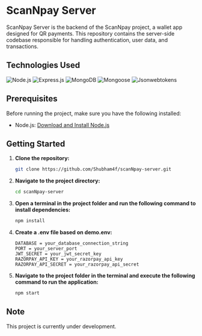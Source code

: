 # ScanNpay Server

ScanNpay Server is the backend of the ScanNpay project, a wallet app designed for QR payments. This repository contains the server-side codebase responsible for handling authentication, user data, and transactions.

## Technologies Used

![Node.js](https://img.shields.io/badge/Node.js-43853D?style=for-the-badge&logo=node.js&logoColor=white)
![Express.js](https://img.shields.io/badge/Express.js-000000?style=for-the-badge&logo=express&logoColor=white)
![MongoDB](https://img.shields.io/badge/MongoDB-4EA94B?style=for-the-badge&logo=mongodb&logoColor=white)
![Mongoose](https://img.shields.io/badge/Mongoose-880000?style=for-the-badge&logo=mongoose&logoColor=white)
![Jsonwebtokens](https://img.shields.io/badge/jwt-000000?style=for-the-badge&logo=jsonwebtokens&logoColor=white)

## Prerequisites

Before running the project, make sure you have the following installed:

- Node.js: [Download and Install Node.js](https://nodejs.org/)

## Getting Started

1. **Clone the repository:**

   ```bash
   git clone https://github.com/Shubham4f/scanNpay-server.git
   ```

2. **Navigate to the project directory:**

   ```bash
   cd scanNpay-server
   ```

3. **Open a terminal in the project folder and run the following command to install dependencies:**

   ```bash
   npm install
   ```

4. **Create a .env file based on demo.env:**
   ```env
   DATABASE = your_database_connection_string
   PORT = your_server_port
   JWT_SECRET = your_jwt_secret_key
   RAZORPAY_API_KEY = your_razorpay_api_key
   RAZORPAY_API_SECRET = your_razorpay_api_secret
   ```
5. **Navigate to the project folder in the terminal and execute the following command to run the application:**

   ```bash
   npm start
   ```

## Note

This project is currently under development.
